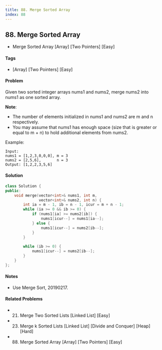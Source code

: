 ```yaml
---
title: 88. Merge Sorted Array
index: 88
---
```


## 88. Merge Sorted Array
- Merge Sorted Array [Array] [Two Pointers] [Easy]

#### Tags
- [Array] [Two Pointers] [Easy]

#### Problem
Given two sorted integer arrays nums1 and nums2, merge nums2 into nums1 as one sorted array.

**Note**:

- The number of elements initialized in nums1 and nums2 are m and n respectively.
- You may assume that nums1 has enough space (size that is greater or equal to m + n) to hold additional elements from nums2.

Example:

    Input:
    nums1 = [1,2,3,0,0,0], m = 3
    nums2 = [2,5,6],       n = 3
    Output: [1,2,2,3,5,6]

#### Solution
``` C++
class Solution {
public:
    void merge(vector<int>& nums1, int m, 
               vector<int>& nums2, int n) {
        int ia = m - 1, ib = n - 1, icur = m + n - 1;
        while (ia >= 0 && ib >= 0) {
            if (nums1[ia] >= nums2[ib]) {
                nums1[icur--] = nums1[ia--];
            } else {
                nums1[icur--] = nums2[ib--];
            }
        }
        
        while (ib >= 0) {
            nums1[icur--] = nums2[ib--];
        }
    }
};
```

#### Notes
- Use Merge Sort, 20190217.

#### Related Problems
- 21. Merge Two Sorted Lists [Linked List] [Easy]
- 23. Merge k Sorted Lists [Linked List] [Divide and Conquer] [Heap] [Hard]
- 88. Merge Sorted Array [Array] [Two Pointers] [Easy]

